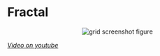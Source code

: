 # Fractal

<p align="center">
  <img src="https://github.com/planelles20/modern-openGL-practice/blob/master/example9/result/result9.png?raw=true" alt="grid screenshot figure"/>
</p>

*[Video on youtube](https://www.youtube.com/watch?v=8rdKxIBE1QM)*
